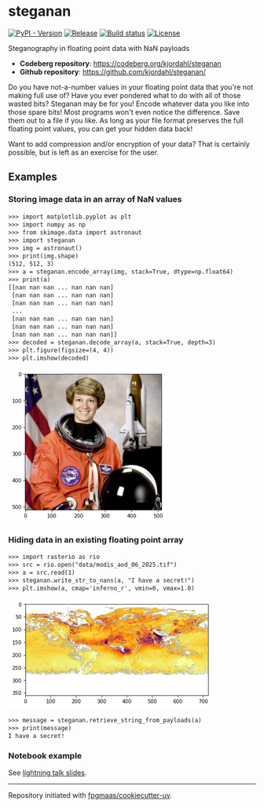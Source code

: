 # steganan

[![PyPI - Version](https://img.shields.io/pypi/v/steganan)](https://pypi.org/project/steganan/)
[![Release](https://img.shields.io/github/v/release/kjordahl/steganan)](https://github.com/kjordahl/steganan/releases)
[![Build status](https://img.shields.io/github/actions/workflow/status/kjordahl/steganan/main.yml?branch=main)](https://github.com/kjordahl/steganan/actions/workflows/main.yml?query=branch%3Amain)
[![License](https://img.shields.io/github/license/kjordahl/steganan)](https://github.com/kjordahl/steganan/blob/main/LICENSE)

Steganography in floating point data with NaN payloads

- **Codeberg repository**: <https://codeberg.org/kjordahl/steganan>
- **Github repository**: <https://github.com/kjordahl/steganan/>

Do you have not-a-number values in your floating point data that
you're not making full use of?  Have you ever pondered what to do with
all of those wasted bits? Steganan may be for you!  Encode whatever
data you like into those spare bits! Most programs won't even notice
the difference. Save them out to a file if you like. As long as your
file format preserves the full floating point values, you can get your
hidden data back!

Want to add compression and/or encryption of your data? That is
certainly possible, but is left as an exercise for the user.

## Examples

### Storing image data in an array of NaN values

```
>>> import matplotlib.pyplot as plt
>>> import numpy as np
>>> from skimage.data import astronaut
>>> import steganan
>>> img = astronaut()
>>> print(img.shape)
(512, 512, 3)
>>> a = steganan.encode_array(img, stack=True, dtype=np.float64)
>>> print(a)
[[nan nan nan ... nan nan nan]
 [nan nan nan ... nan nan nan]
 [nan nan nan ... nan nan nan]
 ...
 [nan nan nan ... nan nan nan]
 [nan nan nan ... nan nan nan]
 [nan nan nan ... nan nan nan]]
>>> decoded = steganan.decode_array(a, stack=True, depth=3)
>>> plt.figure(figsize=(4, 4))
>>> plt.imshow(decoded)
```
![decoded.png](data/decoded.png)

### Hiding data in an existing floating point array

```
>>> import rasterio as rio
>>> src = rio.open("data/modis_aod_06_2025.tif")
>>> a = src.read(1)
>>> steganan.write_str_to_nans(a, "I have a secret!")
>>> plt.imshow(a, cmap='inferno_r', vmin=0, vmax=1.0)
```
![encoded.png](data/encoded.png)
```
>>> message = steganan.retrieve_string_from_payloads(a)
>>> print(message)
I have a secret!
```

### Notebook example

See [lightning talk slides](slides/talk.ipynb).

---

Repository initiated with [fpgmaas/cookiecutter-uv](https://github.com/fpgmaas/cookiecutter-uv).
